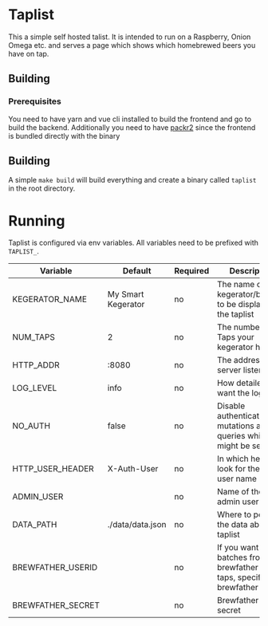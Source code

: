 # Taplist

This a simple self hosted talist. It is intended to run on a Raspberry, Onion Omega etc.
and serves a page which shows which homebrewed beers you have on tap.

## Building

### Prerequisites

You need to have yarn and vue cli installed to build the frontend and go to build the backend.
Additionally you need to have [packr2](https://github.com/gobuffalo/packr/tree/master/v2) since
the frontend is bundled directly with the binary

## Building

A simple `make build` will build everything and create a binary called `taplist` in the root directory.

# Running

Taplist is configured via env variables. All variables need to be prefixed with `TAPLIST_`.

| Variable | Default | Required | Description |
|----------|---------|----------|-------------|
| KEGERATOR_NAME | My Smart Kegerator | no | The name of your kegerator/brewery to be displayed on the taplist |
| NUM_TAPS | 2 | no | The number of Taps your kegerator has |
| HTTP_ADDR | :8080 | no |The address the server listens on |
| LOG_LEVEL | info | no | How detailed you want the log to be |
| NO_AUTH | false | no | Disable authentication for mutations and queries which might be sensitive |
| HTTP_USER_HEADER | X-Auth-User | no | In which header to look for the admin user name |
| ADMIN_USER | | no | Name of the admin user |
| DATA_PATH | ./data/data.json | no | Where to persist the data about the taplist |
| BREWFATHER_USERID | | no | If you want to add batches from brewfather to taps, specify your brewfather user id |
| BREWFATHER_SECRET | | no | Brewfather API secret |
